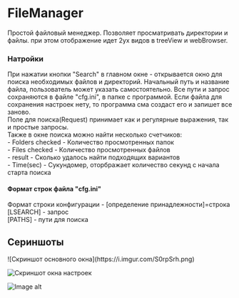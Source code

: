 # FileManager

Простой файловый менеджер.
Позволяет просматривать директории и файлы. при этом отображение идет 2ух видов в treeView и webBrowser.

<h3>Натройки</h3>
При нажатии кнопки "Search" в главном окне - открывается окно для поиска необходимых файлов и директорий. Начальный путь и название файла, пользователь может указать самостоятельно.
Все пути и запрос сохраняются в файле "cfg.ini", в папке с программой. Если файла для сохранения настроек нету, то программа сма создаст его и запишет все заново.<br>
Поле для поиска(Request) принимает как и регулярные выражения, так и простые запросы.<br>
Также в окне поиска можно найти несколько счетчиков:<br>
- Folders checked - Количество просмотренных папок<br>
- Files checked - Количество просмотренных файлов<br>
- result - Сколько удалось найти подходящих вариантов<br>
- Time(sec) - Сукундомер, оторбражает количество секунд с начала старта поиска<br>

<h4>Формат строк файла "cfg.ini"</h4>
Формат строки конфигурации - [определение принадлежности]=строка<br>
[LSEARCH] - запрос<br>
[PATHS] - пути для поиска<br>


<h2>Сериншоты</h2>
![Скриншот основного окна](https://i.imgur.com/S0rpSrh.png)

![Скриншот окна настроек](https://i.imgur.com/wUqgAGD.png)

![Image alt](https://i.imgur.com/mjvYqSj.gif)
